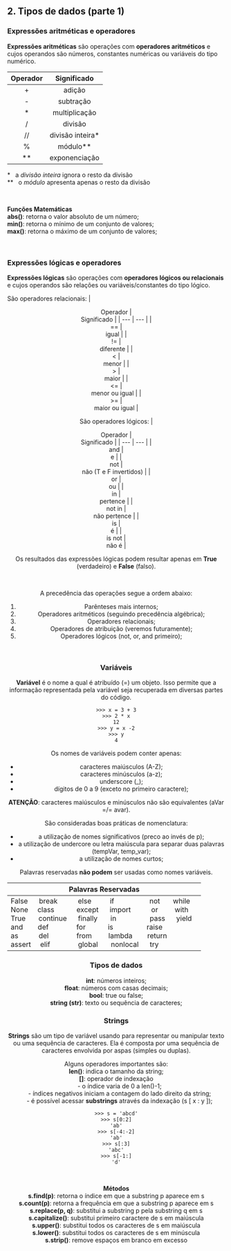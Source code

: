 ## 2. Tipos de dados (parte 1)

### Expressões aritméticas e operadores

**Expressões aritméticas** são operações com **operadores aritméticos** e cujos operandos são números, constantes numéricas ou variáveis do tipo numérico.

|<center> Operador |<center> Significado |
| --- | --- |
|<center> + |<center> adição |
|<center> - |<center> subtração |
|<center> * |<center> multiplicação |
|<center> / |<center> divisão  |
|<center> // |<center> divisão inteira* |
|<center> % |<center> módulo** |
|<center> ** |<center> exponenciação |

\* &nbsp; a *divisão inteira* ignora o resto da divisão  
** &nbsp; o *módulo* apresenta apenas o resto da divisão

<br>

**Funções Matemáticas**  
**abs()**: retorna o valor absoluto de um número;  
**min()**: retorna o mínimo de um conjunto de valores;  
**max()**: retorna o máximo de um conjunto de valores;

<br>

### Expressões lógicas e operadores

**Expressões lógicas** são operações com **operadores lógicos ou relacionais** e cujos operandos são relações ou variáveis/constantes do tipo lógico.

São operadores relacionais:
|<center> Operador |<center> Significado |
| --- | --- |
|<center> == |<center> igual |
|<center> != |<center> diferente |
|<center> < |<center> menor |
|<center> > |<center> maior |
|<center> <= |<center> menor ou igual |
|<center> >= |<center> maior ou igual |

São operadores lógicos:
|<center> Operador |<center> Significado |
| --- | --- |
|<center> and |<center> e |
|<center> not |<center> não (T e F invertidos) |
|<center> or |<center> ou |
|<center> in |<center> pertence |
|<center> not in |<center> não pertence |
|<center> is |<center> é |
|<center> is not |<center> não é | 

Os resultados das expressões lógicas podem resultar apenas em **True** (verdadeiro) e **False** (falso).

<br>

A precedência das operações segue a ordem abaixo:
1. Parênteses mais internos;
2. Operadores aritméticos (seguindo precedência algébrica);
3. Operadores relacionais;
4. Operadores de atribuição (veremos futuramente);
5. Operadores lógicos (not, or, and primeiro);

<br>

### Variáveis

**Variável** é o nome a qual é atribuído (=) um objeto. Isso permite que a informação representada pela variável seja recuperada em diversas partes do código.

```
>>> x = 3 + 3
>>> 2 * x
12
>>> y = x -2
>>> y
4
```

Os nomes de variáveis podem conter apenas:
- caracteres maiúsculos (A-Z);
- caracteres minúsculos (a-z);
- underscore (_);
- dígitos de 0 a 9 (exceto no primeiro caractere);

**ATENÇÃO**: caracteres maiúsculos e minúsculos não são equivalentes (aVar =/= avar).

São consideradas boas práticas de nomenclatura:
- a utilização de nomes significativos (preco ao invés de p);
- a utilização de undercore ou letra maiúscula para separar duas palavras (tempVar, temp_var);
- a utilização de nomes curtos;

Palavras reservadas **não podem** ser usadas como nomes variáveis.

|<center> Palavras Reservadas |
| --- |
| False &nbsp;&nbsp;&nbsp;&nbsp; break &nbsp;&nbsp;&nbsp;&nbsp;&nbsp;&nbsp;&nbsp;&nbsp;&nbsp; else &nbsp;&nbsp;&nbsp;&nbsp;&nbsp;&nbsp;&nbsp;&nbsp; if &nbsp;&nbsp;&nbsp;&nbsp;&nbsp;&nbsp;&nbsp;&nbsp;&nbsp;&nbsp;&nbsp;&nbsp;&nbsp;&nbsp;&nbsp;&nbsp;&nbsp; not &nbsp;&nbsp;&nbsp;&nbsp;&nbsp; while <br> None &nbsp;&nbsp;&nbsp; class &nbsp;&nbsp;&nbsp;&nbsp;&nbsp;&nbsp;&nbsp;&nbsp;&nbsp;&nbsp; except &nbsp;&nbsp;&nbsp;&nbsp; import &nbsp;&nbsp;&nbsp;&nbsp;&nbsp;&nbsp;&nbsp;&nbsp;&nbsp; or &nbsp;&nbsp;&nbsp;&nbsp;&nbsp;&nbsp;&nbsp; with &nbsp;&nbsp;&nbsp;&nbsp; <br> True &nbsp;&nbsp;&nbsp;&nbsp;&nbsp; continue &nbsp;&nbsp;&nbsp;&nbsp; finally &nbsp;&nbsp;&nbsp;&nbsp;&nbsp; in &nbsp;&nbsp;&nbsp;&nbsp;&nbsp;&nbsp;&nbsp;&nbsp;&nbsp;&nbsp;&nbsp;&nbsp;&nbsp;&nbsp;&nbsp;&nbsp; pass &nbsp;&nbsp;&nbsp;&nbsp; yield <br> and &nbsp;&nbsp;&nbsp;&nbsp;&nbsp;&nbsp; def &nbsp;&nbsp;&nbsp;&nbsp;&nbsp;&nbsp;&nbsp;&nbsp;&nbsp;&nbsp;&nbsp;&nbsp;&nbsp; for &nbsp;&nbsp;&nbsp;&nbsp;&nbsp;&nbsp;&nbsp;&nbsp;&nbsp;&nbsp; is &nbsp;&nbsp;&nbsp;&nbsp;&nbsp;&nbsp;&nbsp;&nbsp;&nbsp;&nbsp;&nbsp;&nbsp;&nbsp;&nbsp;&nbsp;&nbsp; raise &nbsp;&nbsp;&nbsp;&nbsp; <br> as &nbsp;&nbsp;&nbsp;&nbsp;&nbsp;&nbsp;&nbsp;&nbsp;&nbsp; del &nbsp;&nbsp;&nbsp;&nbsp;&nbsp;&nbsp;&nbsp;&nbsp;&nbsp;&nbsp;&nbsp;&nbsp;&nbsp; from &nbsp;&nbsp;&nbsp;&nbsp;&nbsp;&nbsp;&nbsp; lambda &nbsp;&nbsp;&nbsp;&nbsp;&nbsp;&nbsp; return <br> assert &nbsp;&nbsp;&nbsp; elif &nbsp;&nbsp;&nbsp;&nbsp;&nbsp;&nbsp;&nbsp;&nbsp;&nbsp;&nbsp;&nbsp;&nbsp;&nbsp; global &nbsp;&nbsp;&nbsp;&nbsp;&nbsp; nonlocal &nbsp;&nbsp;&nbsp;&nbsp; try |


### Tipos de dados

**int**: números inteiros;  
**float**: números com casas decimais;  
**bool**: true ou false;  
**string (str)**: texto ou sequência de caracteres;

### Strings

**Strings** são um tipo de variável usando para representar ou manipular texto ou uma sequência de caracteres. Ela é composta por uma sequência de caracteres envolvida por aspas (simples ou duplas).

Alguns operadores importantes são:  
**len()**: indica o tamanho da string;  
**[]**: operador de indexação  
&nbsp;&nbsp;&nbsp; - o índice varia de 0 a len()-1;  
&nbsp;&nbsp;&nbsp; - índices negativos iniciam a contagem do lado direito da string;  
&nbsp;&nbsp;&nbsp; - é possível acessar **substrings** através da indexação (s [ x : y ]);

```
>>> s = 'abcd'
>>> s[0:2]
'ab'
>>> s[-4:-2]
'ab'
>>> s[:3]
'abc'
>>> s[-1:]
'd'
```

<br>

**Métodos**  
**s.find(p)**: retorna o índice em que a substring p aparece em s  
**s.count(p)**: retorna a frequência em que a substring p aparece
em s  
**s.replace(p, q)**: substitui a substring p pela substring q em s  
**s.capitalize()**: substitui primeiro caractere de s em maiúscula  
**s.upper()**: substitui todos os caracteres de s em maiúscula  
**s.lower()**: substitui todos os caracteres de s em minúscula  
**s.strip()**: remove espaços em branco em excesso